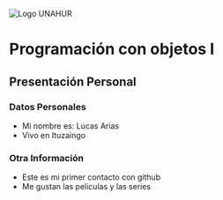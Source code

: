 ![Logo UNAHUR](./UNAHUR.png)

# Programación con objetos I
## Presentación Personal

### Datos Personales
- Mi nombre es: Lucas Arias
- Vivo en Ituzaingo


### Otra Información
- Este es mi primer contacto con github
- Me gustan las peliculas y las series
